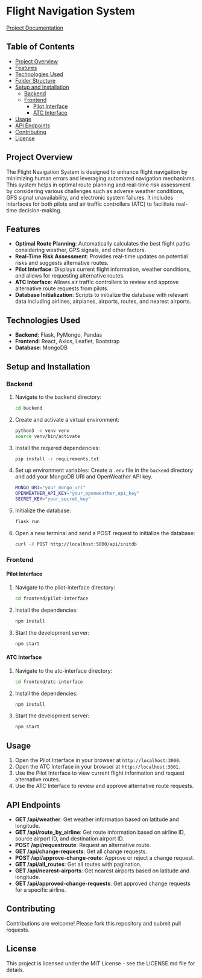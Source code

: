 # Flight Navigation System

[Project Documentation](https://drive.google.com/file/d/107TeQWKJnvwBJvJFm4SFlK1C0Obgn8Qp/view?usp=drivesdk)

## Table of Contents
- [Project Overview](#project-overview)
- [Features](#features)
- [Technologies Used](#technologies-used)
- [Folder Structure](#folder-structure)
- [Setup and Installation](#setup-and-installation)
  - [Backend](#backend)
  - [Frontend](#frontend)
    - [Pilot Interface](#pilot-interface)
    - [ATC Interface](#atc-interface)
- [Usage](#usage)
- [API Endpoints](#api-endpoints)
- [Contributing](#contributing)
- [License](#license)

## Project Overview
The Flight Navigation System is designed to enhance flight navigation by minimizing human errors and leveraging automated navigation mechanisms. This system helps in optimal route planning and real-time risk assessment by considering various challenges such as adverse weather conditions, GPS signal unavailability, and electronic system failures. It includes interfaces for both pilots and air traffic controllers (ATC) to facilitate real-time decision-making.

## Features
- **Optimal Route Planning**: Automatically calculates the best flight paths considering weather, GPS signals, and other factors.
- **Real-Time Risk Assessment**: Provides real-time updates on potential risks and suggests alternative routes.
- **Pilot Interface**: Displays current flight information, weather conditions, and allows for requesting alternative routes.
- **ATC Interface**: Allows air traffic controllers to review and approve alternative route requests from pilots.
- **Database Initialization**: Scripts to initialize the database with relevant data including airlines, airplanes, airports, routes, and nearest airports.

## Technologies Used
- **Backend**: Flask, PyMongo, Pandas
- **Frontend**: React, Axios, Leaflet, Bootstrap
- **Database**: MongoDB

## Setup and Installation

### Backend

1. Navigate to the backend directory:
    ```bash
    cd backend
    ```

2. Create and activate a virtual environment:
    ```bash
    python3 -m venv venv
    source venv/bin/activate
    ```

3. Install the required dependencies:
    ```bash
    pip install -r requirements.txt
    ```

4. Set up environment variables:
    Create a `.env` file in the `backend` directory and add your MongoDB URI and OpenWeather API key.
    ```bash
    MONGO_URI="your_mongo_uri"
    OPENWEATHER_API_KEY="your_openweather_api_key"
    SECRET_KEY="your_secret_key"
    ```

5. Initialize the database:
    ```bash
    flask run
    ```

6. Open a new terminal and send a POST request to initialize the database:
    ```bash
    curl -X POST http://localhost:5000/api/initdb
    ```

### Frontend

#### Pilot Interface

1. Navigate to the pilot-interface directory:
    ```bash
    cd frontend/pilot-interface
    ```

2. Install the dependencies:
    ```bash
    npm install
    ```

3. Start the development server:
    ```bash
    npm start
    ```

#### ATC Interface

1. Navigate to the atc-interface directory:
    ```bash
    cd frontend/atc-interface
    ```

2. Install the dependencies:
    ```bash
    npm install
    ```

3. Start the development server:
    ```bash
    npm start
    ```

## Usage

1. Open the Pilot Interface in your browser at `http://localhost:3000`.
2. Open the ATC Interface in your browser at `http://localhost:3001`.
3. Use the Pilot Interface to view current flight information and request alternative routes.
4. Use the ATC Interface to review and approve alternative route requests.

## API Endpoints

- **GET /api/weather**: Get weather information based on latitude and longitude.
- **GET /api/route_by_airline**: Get route information based on airline ID, source airport ID, and destination airport ID.
- **POST /api/requestroute**: Request an alternative route.
- **GET /api/change-requests**: Get all change requests.
- **POST /api/approve-change-route**: Approve or reject a change request.
- **GET /api/all_routes**: Get all routes with pagination.
- **GET /api/nearest-airports**: Get nearest airports based on latitude and longitude.
- **GET /api/approved-change-requests**: Get approved change requests for a specific airline.

## Contributing

Contributions are welcome! Please fork this repository and submit pull requests.

## License

This project is licensed under the MIT License - see the LICENSE.md file for details.



